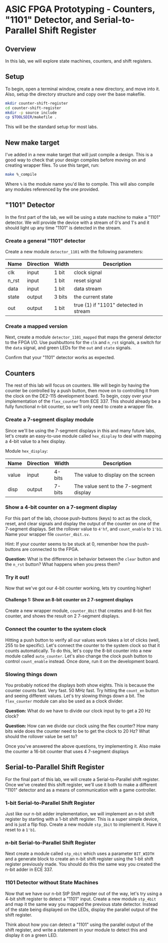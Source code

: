 # ASIC FPGA Prototyping - Counters, "1101" Detector, and Serial-to-Parallel Shift Register

## Overview
In this lab, we will explore state machines, counters, and shift registers.

## Setup
To begin, open a terminal window, create a new directory, and move into it. Also, setup the directory structure and copy over the base makefile.

```bash
mkdir counter-shift-register
cd counter-shift-register
mkdir -p source include
cp $TOOLSDIR/makefile .
```

This will be the standard setup for most labs.

## New make target
I've added in a new make target that will just compile a design. This is a good way to check that your design compiles before moving on and creating wrapper files. To use this target, run:

```bash
make %_compile
```

Where `%` is the module name you'd like to compile. This will also compile any modules referenced by the one provided.

## "1101" Detector
In the first part of the lab, we will be using a state machine to make a "1101" detector. We will provide the device with a stream of 0's and 1's and it should light up any time "1101" is detected in the stream.

### Create a general "1101" detector
Create a new module `detector_1101` with the following parameters:

| Name | Direction | Width | Description |
| ---- | ---- | ---- | ---- |
| clk | input | 1 bit | clock signal |
| n_rst | input | 1 bit | reset signal |
| data | input | 1 bit | data stream |
| state | output | 3 bits | the current state |
| out | output | 1 bit | true (1) if "1101" detected in stream |

### Create a mapped version
Next, create a module `detector_1101_mapped` that maps the general detector to the FPGA I/O. Use pushbuttons for the `clk` and `n_rst` signals, a switch for the `data` signal, and green LEDs for the `out` and `state` signals.

Confirm that your "1101" detector works as expected.

## Counters
The rest of this lab will focus on counters. We will begin by having the counter be controlled by a push button, then move on to controlling it from the clock on the DE2-115 development board. To begin, copy over your implementation of the `flex_counter` from ECE 337. This should already be a fully functional n-bit counter, so we'll only need to create a wrapper file.

### Create a 7-segment display module
Since we'll be using the 7-segment displays in this and many future labs, let's create an easy-to-use module called `hex_display` to deal with mapping a 4-bit value to a hex display.

Module `hex_display`:

| Name | Direction | Width | Description |
| ---- | ---- | ---- | ---- |
| value | input | 4-bits | The value to display on the screen |
| disp | output | 7-bits | The value sent to the 7-segment display |

### Show a 4-bit counter on a 7-segment display
For this part of the lab, choose push-buttons (keys) to act as the clock, reset, and clear signals and display the output of the counter on one of the 7-segment displays. Set the rollover value to `4'hf`, and `count_enable` to `1'b1`. Name your wrapper file `counter_4bit.sv`.

Hint: If your counter seems to be stuck at 0, remember how the push-buttons are connected to the FPGA.

**Question:** What is the difference in behavior between the `clear` button and the `n_rst` button? What happens when you press them?

### Try it out!
Now that we've got our 4-bit counter working, lets try counting higher!

#### Challenge 1: Show an 8-bit counter on 2 7-segment displays
Create a new wrapper module, `counter_8bit` that creates and 8-bit flex counter, and shows the result on 2 7-segment displays.

### Connect the counter to the system clock
Hitting a push button to verify all our values work takes a lot of clicks (well, 255 to be specific). Let's connect the counter to the system clock so that it counts automatically. To do this, let's copy the 8-bit counter into a new module called `auto_counter`. Let's also change the clock push button to control `count_enable` instead. Once done, run it on the development board.

### Slowing things down
You probably noticed the displays both show eights. This is because the counter counts fast. Very fast. 50 MHz fast. Try hitting the `count_en` button and seeing different values. Let's try slowing things down a bit. The `flex_counter` module can also be used as a clock divider.

**Question:** What do we have to divide our clock input by to get a 20 Hz clock?

**Question:** How can we divide our clock using the flex counter? How many bits wide does the counter need to be to get the clock to 20 Hz? What should the rollover value be set to?

Once you've answered the above questions, try implementing it. Also make the counter a 16-bit counter that uses 4 7-segment displays

## Serial-to-Parallel Shift Register
For the final part of this lab, we will create a Serial-to-Parallel shift register. Once we've created this shift register, we'll use it both to make a different "1101" detector and as a means of communication with a game controller.

### 1-bit Serial-to-Parallel Shift Register
Just like our n-bit adder implementation, we will implement an n-bit shift register by starting with a 1-bit shift register. This is a super simple device, and is just a flip flop. Create a new module `stp_1bit` to implement it. Have it reset to a `1'b1`.

### n-bit Serial-to-Parallel Shift Register
Next create a module called `stp_nbit` which uses a parameter `BIT_WIDTH` and a generate block to create an n-bit shift register using the 1-bit shift register previously made. You should do this the same way you created the n-bit adder in ECE 337.

### 1101 Detector without State Machines
Now that we have our n-bit StP Shift register out of the way, let's try using a 4-bit shift register to detect a "1101" input. Create a new module `stp_4bit` and map it the same way you mapped the previous state detector. Instead of the state being displayed on the LEDs, display the parallel output of the shift register. 

Think about how you can detect a "1101" using the parallel output of the shift register, and write a statement in your module to detect this and display it on a green LED.